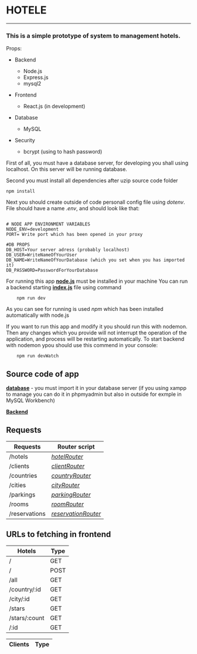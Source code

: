 # HOTELE
---
### This is a simple prototype of system to management hotels.

Props:
- Backend
  - Node.js
  - Express.js
  - mysql2

- Frontend 
  - React.js (in development)

- Database
  - MySQL

- Security
  - bcrypt (using to hash password)

First of all, you must have a database server, for developing you shall using localhost. On this server will be running database.

Second you must install all dependencies after uzip source code folder
```
npm install
```

Next you should create outside of code personall config file using *dotenv*. File should have a name *.env*, and should look like that:

``` dotenv

# NODE APP ENVIRONMENT VARIABLES
NODE_ENV=development
PORT= Write port which has been opened in your proxy

#DB PROPS
DB_HOST=Your server adress (probably localhost)
DB_USER=WriteNameOfYourUser
DB_NAME=WriteNameOfYourDatabase (which you set when you has imported it)
DB_PASSWORD=PasswordForYourDatabase
```

For running this app **[node.js](https://nodejs.org/en/)** must be installed in your machine
You can run a backend starting **[index.js](./Hotele/index.js)** file using command
```
    npm run dev
```
As you can see for running is used *npm* which has been installed automatically with node.js

If you want to run this app and modify it you should run this with nodemon. Then any changes which you provide will not interrupt the operation of the application, and process will be restarting automatically. To start backend with nodemon ypou should use this commend in your console:

```
    npm run devWatch
```

## Source code of app

**[database](./Hotele/utils/hotele.sql)** - you must import it in your database server (if you using xampp to manage you can do it in phpmyadmin but also in outside for exmple in MySQL Workbench)

**[Backend](./Hotele/)**

## Requests 


|Requests|Router script|
|------------|---------|
|/hotels|*[hotelRouter](./Hotele/routes/hotelRouter.js)*|
|/clients|*[clientRouter](./Hotele/routes/clientRouter.js)*|
|/countries|*[countryRouter](./Hotele/routes/countryRouter.js)*|
|/cities|*[cityRouter](./Hotele/routes/cityRouter.js)*|
|/parkings|*[parkingRouter](./Hotele/routes/parkingRouter.js)*|
|/rooms|*[roomRouter](./Hotele/routes/roomRouter.js)*|
|/reservations|*[reservationRouter](./Hotele/routes/reservationRouter.js)*|

## URLs to fetching in frontend

|Hotels   | Type|
|---------|-----|
|/|GET|
|/|POST|
|/all|GET|
|/country/:id|GET|
|/city/:id|GET|
|/stars|GET|
|/stars/:count|GET|
|/:id|GET|


|Clients| Type |
|-------|------|
